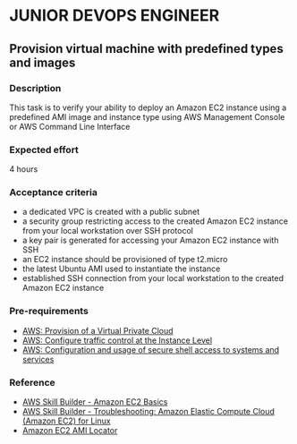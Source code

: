 # JUNIOR DEVOPS ENGINEER

## Provision virtual machine with predefined types and images

### Description
This task is to verify your ability to deploy an Amazon EC2 instance using a predefined AMI image and instance type using AWS Management Console or AWS Command Line Interface

### Expected effort
4 hours

### Acceptance criteria
* a dedicated VPC is created with a public subnet
* a security group restricting access to the created Amazon EC2 instance from your local workstation over SSH protocol
* a key pair is generated for accessing your Amazon EC2 instance with SSH
* an EC2 instance should be provisioned of type t2.micro
* the latest Ubuntu AMI used to instantiate the instance
* established SSH connection from your local workstation to the created Amazon EC2 instance

### Pre-requirements
* [AWS: Provision of a Virtual Private Cloud](https://confluence.softserveinc.com/display/SDO/AWS%3A+Provision+of+a+Cloud+Virtual+Network)
* [AWS: Configure traffic control at the Instance Level](https://confluence.softserveinc.com/display/SDO/AWS%3A+Configure+traffic+control+at+the+Instance+Level)
* [AWS: Configuration and usage of secure shell access to systems and services](https://confluence.softserveinc.com/display/SDO/AWS%3A+Configuration+and+usage+of+secure+shell+access+to+systems+and+services)

### Reference
* [AWS Skill Builder - Amazon EC2 Basics](https://explore.skillbuilder.aws/learn/course/internal/view/elearning/12471/amazon-ec2-basics)
* [AWS Skill Builder - Troubleshooting: Amazon Elastic Compute Cloud (Amazon EC2) for Linux](https://explore.skillbuilder.aws/learn/course/internal/view/elearning/10318/troubleshooting-amazon-elastic-compute-cloud-amazon-ec2-for-linux)
* [Amazon EC2 AMI Locator](https://cloud-images.ubuntu.com/locator/ec2/)
